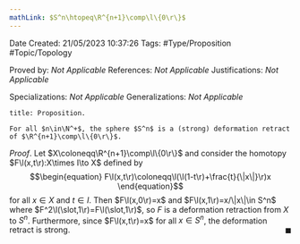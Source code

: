 ```yaml
---
mathLink: $S^n\htopeq\R^{n+1}\comp\l\{0\r\}$
---
```


<div class="topSpace"></div>

Date Created: 21/05/2023 10:37:26
Tags: #Type/Proposition #Topic/Topology

Proved by: _Not Applicable_
References: _Not Applicable_
Justifications: _Not Applicable_

Specializations: _Not Applicable_
Generalizations: _Not Applicable_

``` ad-Proposition
title: Proposition.

For all $n\in\N^+$, the sphere $S^n$ is a (strong) deformation retract of $\R^{n+1}\comp\l\{0\r\}$.

```

_Proof_. Let $X\coloneqq\R^{n+1}\comp\l\{0\r\}$ and consider the homotopy $F\l(x,t\r):X\times I\to X$ defined by
$$\begin{equation}
    F\l(x,t\r)\coloneqq\l(\l(1-t\r)+\frac{t}{\|x\|}\r)x
\end{equation}$$
for all $x\in X$ and $t\in I$. Then $F\l(x,0\r)=x$ and $F\l(x,1\r)=x/\|x\|\in S^n$ where $F^2\l(\slot,1\r)=F\l(\slot,1\r)$, so $F$ is a deformation retraction from $X$ to $S^n$. Furthermore, since $F\l(x,t\r)=x$ for all $x\in S^n$, the deformation retract is strong.<span style="float:right;">$\blacksquare$</span>
